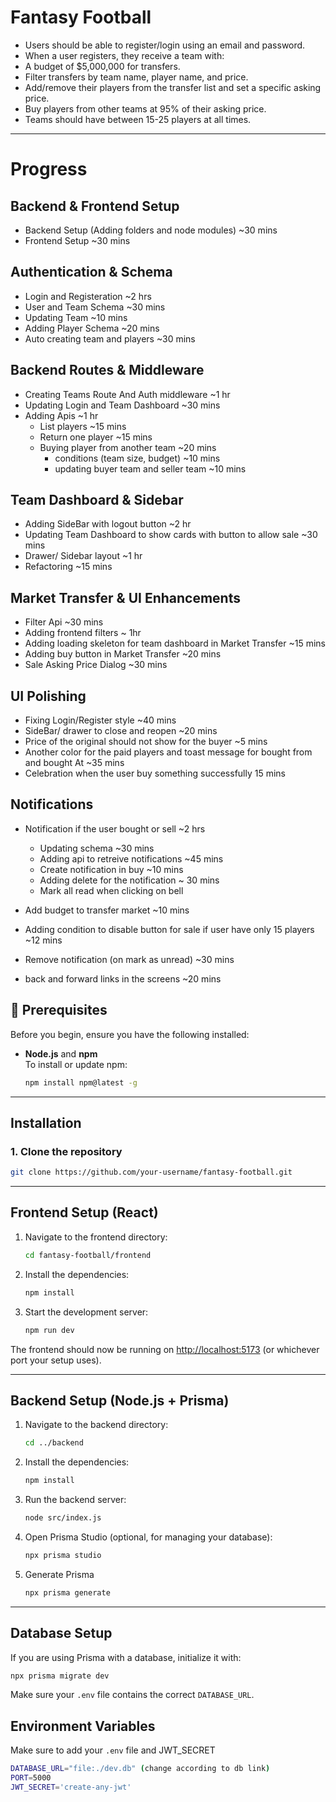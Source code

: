 # Fantasy Football

- Users should be able to register/login using an email and password.
- When a user registers, they receive a team with: 
- A budget of $5,000,000 for transfers.
- Filter transfers by team name, player name, and price. 
- Add/remove their players from the transfer list and set a specific 
asking price. 
- Buy players from other teams at 95% of their asking price. 
- Teams should have between 15-25 players at all times.

---

# Progress

## Backend & Frontend Setup
- Backend Setup (Adding folders and node modules)               ~30 mins
- Frontend Setup                                                ~30 mins

## Authentication & Schema
- Login and Registeration                                       ~2 hrs
- User and Team Schema                                          ~30 mins
- Updating Team                                                 ~10 mins
- Adding Player Schema                                          ~20 mins
- Auto creating team and players                                ~30 mins

## Backend Routes & Middleware
- Creating Teams Route And Auth middleware                      ~1 hr
- Updating Login and Team Dashboard                             ~30 mins
- Adding Apis                                                   ~1 hr
    - List players                                              ~15 mins
    - Return one player                                         ~15 mins
    - Buying player from another team                           ~20 mins
        - conditions (team size, budget)                                            ~10 mins
        - updating buyer team and seller team              ~10 mins
## Team Dashboard & Sidebar
- Adding SideBar with logout button                                         ~2 hr
- Updating Team Dashboard to show cards with button to allow sale ~30 mins
-  Drawer/ Sidebar layout                                   ~1 hr
- Refactoring                                               ~15 mins

## Market Transfer & UI Enhancements
- Filter Api                                                ~30 mins
- Adding frontend filters                                   ~ 1hr
- Adding loading skeleton for team dashboard  in Market Transfer              ~15 mins
- Adding buy button in Market Transfer                      ~20 mins
- Sale Asking Price Dialog                                  ~30 mins

## UI Polishing
- Fixing Login/Register style                               ~40 mins
- SideBar/ drawer to close and reopen                       ~20 mins
- Price of the original should not show for the buyer       ~5 mins
- Another color for the paid players and toast message for bought from and bought At                                ~35 mins
- Celebration when the user buy something successfully     15 mins

## Notifications
- Notification if the user bought or sell                    ~2 hrs
    - Updating schema                                        ~30 mins
    - Adding api to retreive notifications                   ~45 mins
    - Create notification in buy                             ~10 mins
    - Adding delete for the notification                     ~ 30 mins
    - Mark all read when clicking on bell

- Add budget to transfer market                              ~10 mins
- Adding condition to disable button for sale if user have only 15 players ~12 mins

- Remove notification (on mark as unread)                   ~30 mins
- back and forward links in the screens                     ~20 mins                      


## 🚀 Prerequisites

Before you begin, ensure you have the following installed:

- **Node.js** and **npm**  
  To install or update npm:
  ```sh
  npm install npm@latest -g
  ```

---

## Installation

### 1. Clone the repository

```sh
git clone https://github.com/your-username/fantasy-football.git
```

---

## Frontend Setup (React)

1. Navigate to the frontend directory:
   ```sh
   cd fantasy-football/frontend
   ```

2. Install the dependencies:
   ```sh
   npm install
   ```

3. Start the development server:
   ```sh
   npm run dev
   ```

The frontend should now be running on [http://localhost:5173](http://localhost:5173) (or whichever port your setup uses).

---

## Backend Setup (Node.js + Prisma)

1. Navigate to the backend directory:
   ```sh
   cd ../backend
   ```

2. Install the dependencies:
   ```sh
   npm install
   ```

3. Run the backend server:
   ```sh
   node src/index.js
   ```

4. Open Prisma Studio (optional, for managing your database):
   ```sh
   npx prisma studio
   ```
5. Generate Prisma
    ```sh
   npx prisma generate
   ```
---

## Database Setup 

If you are using Prisma with a database, initialize it with:

```sh
npx prisma migrate dev
```

Make sure your `.env` file contains the correct `DATABASE_URL`.

## Environment Variables

Make sure to add your `.env` file and JWT_SECRET
```sh
DATABASE_URL="file:./dev.db" (change according to db link)
PORT=5000
JWT_SECRET='create-any-jwt'
```
